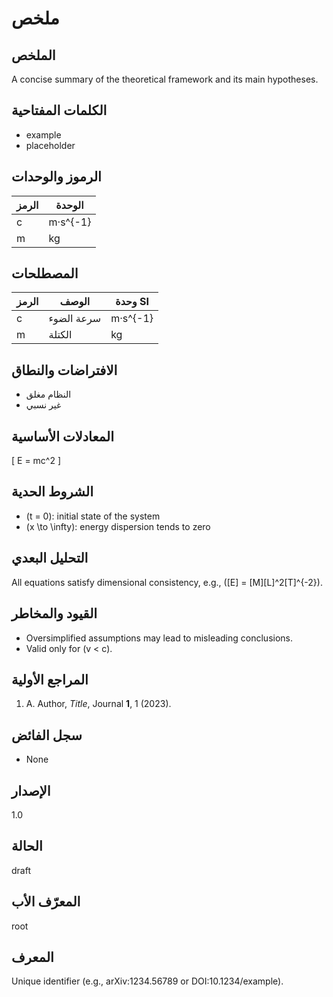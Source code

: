 <!-- mandatory fields: identity, abstract, keywords, symbols_units, nomenclature, assumptions_scope, core_equations, boundary_conditions, dimensional_analysis, limitations_risks, preliminary_references, version, status, parent_id, overflow_log -->

# ملخص

## الملخص
A concise summary of the theoretical framework and its main hypotheses.

## الكلمات المفتاحية
- example
- placeholder

## الرموز والوحدات
| الرمز | الوحدة |
|-------|--------|
| c     | m·s^{-1} |
| m     | kg |

## المصطلحات
| الرمز | الوصف | وحدة SI |
|--------|-------------|---------|
| c      | سرعة الضوء | m·s^{-1} |
| m      | الكتلة | kg |

## الافتراضات والنطاق
- النظام مغلق
- غير نسبي

## المعادلات الأساسية
\[
E = mc^2
\]

## الشروط الحدية
- \(t = 0\): initial state of the system
- \(x \to \infty\): energy dispersion tends to zero

## التحليل البعدي
All equations satisfy dimensional consistency, e.g., \([E] = [M][L]^2[T]^{-2}\).

## القيود والمخاطر
- Oversimplified assumptions may lead to misleading conclusions.
- Valid only for \(v < c\).

## المراجع الأولية
1. A. Author, *Title*, Journal **1**, 1 (2023).

## سجل الفائض
- None

## الإصدار
1.0

## الحالة
draft

## المعرّف الأب
root

## المعرف
Unique identifier (e.g., arXiv:1234.56789 or DOI:10.1234/example).
